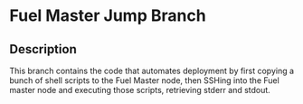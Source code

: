# Fuel Master Jump Branch

## Description

This branch contains the code that automates deployment by first copying a bunch of shell scripts to
the Fuel Master node, then SSHing into the Fuel master node and executing those scripts, retrieving 
stderr and stdout. 
